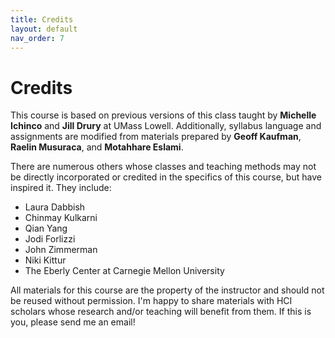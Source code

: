 ```yaml
---
title: Credits
layout: default
nav_order: 7
---
```

# Credits

This course is based on previous versions of this class taught by **Michelle Ichinco** and **Jill Drury** at UMass Lowell. Additionally, syllabus language and assignments are modified from materials prepared by **Geoff Kaufman**, **Raelin Musuraca**, and **Motahhare Eslami**. 

There are numerous others whose classes and teaching methods may not be directly incorporated or credited in the specifics of this course, but have inspired it. They include: 
- Laura Dabbish
- Chinmay Kulkarni 
- Qian Yang
- Jodi Forlizzi
- John Zimmerman
- Niki Kittur
- The Eberly Center at Carnegie Mellon University


<!--Maybe: Mary Beth Kery, Jeff Bigham, Joseph Seering, Bilge Mutlu-->

All materials for this course are the property of the instructor and should not be reused without permission. I'm happy to share materials with HCI scholars whose research and/or teaching will benefit from them. If this is you, please send me an email! 